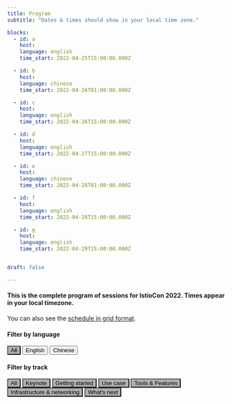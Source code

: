 ```yaml
---
title: Program
subtitle: "Dates & times should show in your local time zone."

blocks: 
  - id: a
    host: 
    language: english
    time_start: 2022-04-25T15:00:00.000Z

  - id: b
    host:
    language: chinese
    time_start: 2022-04-26T01:00:00.000Z

  - id: c
    host: 
    language: english
    time_start: 2022-04-26T15:00:00.000Z

  - id: d
    host:
    language: english
    time_start: 2022-04-27T15:00:00.000Z

  - id: e
    host:
    language: chinese
    time_start: 2022-04-28T01:00:00.000Z

  - id: f
    host: 
    language: english
    time_start: 2022-04-28T15:00:00.000Z

  - id: g
    host: 
    language: english
    time_start: 2022-04-29T15:00:00.000Z


draft: false

---
```


<h4>This is the complete program of sessions for IstioCon 2022. Times appear in your local timezone.</h4>

<p>You can also see the <a href="/istiocon-2022/schedule/grid">schedule in grid format</a>.</p>
<h4>Filter by language</h4>
<div class="color-code-list mb-4" id="language-buttons">
  <button type="button" class="btn color-code-item" style="background-color: #b0b0b0;" onclick="showLang('all')">All</button>
  <button type="button" class="btn color-code-item btn-primary" onclick="showLang('english')">English</button>
  <button type="button" class="btn color-code-item btn-danger" onclick="showLang('chinese')">Chinese</button>
</div>


<h4>Filter by track</h4>
<div class="color-code-list mb-5">
  <button type="button" class="btn color-code-item" style="background-color: #b0b0b0;" onclick="showTrack('all')">All</button>
  <button type="button" class="btn color-code-item" style="background-color: #b0b0b0;" onclick="showTrack('keynote')">Keynote</button>
  <button type="button" class="btn color-code-item" style="background-color: #b0b0b0;" onclick="showTrack('getting-started')">Getting started</button>
  <button type="button" class="btn color-code-item" style="background-color: #b0b0b0; onclick="showTrack('use-case')">Use case</button>
  <button type="button" class="btn color-code-item" style="background-color: #b0b0b0;" onclick="showTrack('tools-features-functionality')">Tools & Features</button>
  <button type="button" class="btn color-code-item" style="background-color: #b0b0b0;" onclick="showTrack('infrastructure-networking')">Infrastructure & networking</button>
  <button type="button" class="btn color-code-item" style="background-color: #b0b0b0;" onclick="showTrack('tech-evolution-whats-next')">What's next</button>

</div>

